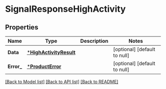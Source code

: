 # SignalResponseHighActivity

## Properties
Name | Type | Description | Notes
------------ | ------------- | ------------- | -------------
**Data** | [***HighActivityResult**](HighActivityResult.md) |  | [optional] [default to null]
**Error_** | [***ProductError**](ProductError.md) |  | [optional] [default to null]

[[Back to Model list]](../README.md#documentation-for-models) [[Back to API list]](../README.md#documentation-for-api-endpoints) [[Back to README]](../README.md)

